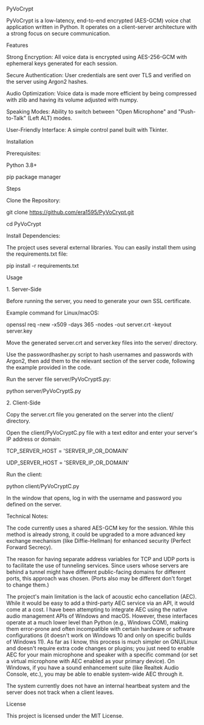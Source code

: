 PyVoCrypt



PyVoCrypt is a low-latency, end-to-end encrypted (AES-GCM) voice chat application written in Python. It operates on a client-server architecture with a strong focus on secure communication.



Features

Strong Encryption: All voice data is encrypted using AES-256-GCM with ephemeral keys generated for each session.



Secure Authentication: User credentials are sent over TLS and verified on the server using Argon2 hashes.



Audio Optimization: Voice data is made more efficient by being compressed with zlib and having its volume adjusted with numpy.



Speaking Modes: Ability to switch between "Open Microphone" and "Push-to-Talk" (Left ALT) modes.



User-Friendly Interface: A simple control panel built with Tkinter.



Installation

Prerequisites:



Python 3.8+

pip package manager



Steps

Clone the Repository:



git clone https://github.com/era1595/PyVoCrypt.git

cd PyVoCrypt



Install Dependencies:

The project uses several external libraries. You can easily install them using the requirements.txt file:



pip install -r requirements.txt



Usage

1\. Server-Side

Before running the server, you need to generate your own SSL certificate.



Example command for Linux/macOS:



openssl req -new -x509 -days 365 -nodes -out server.crt -keyout server.key



Move the generated server.crt and server.key files into the server/ directory.



Use the passwordhasher.py script to hash usernames and passwords with Argon2, then add them to the relevant section of the server code, following the example provided in the code.



Run the server file server/PyVoCryptS.py:



python server/PyVoCryptS.py



2\. Client-Side

Copy the server.crt file you generated on the server into the client/ directory.



Open the client/PyVoCryptC.py file with a text editor and enter your server's IP address or domain:



TCP\_SERVER\_HOST = 'SERVER\_IP\_OR\_DOMAIN'

UDP\_SERVER\_HOST = 'SERVER\_IP\_OR\_DOMAIN'



Run the client:



python client/PyVoCryptC.py



In the window that opens, log in with the username and password you defined on the server.



Technical Notes:



The code currently uses a shared AES-GCM key for the session. While this method is already strong, it could be upgraded to a more advanced key exchange mechanism (like Diffie-Hellman) for enhanced security (Perfect Forward Secrecy).



The reason for having separate address variables for TCP and UDP ports is to facilitate the use of tunneling services. Since users whose servers are behind a tunnel might have different public-facing domains for different ports, this approach was chosen. (Ports also may be different don't forget to change them.)



The project's main limitation is the lack of acoustic echo cancellation (AEC). While it would be easy to add a third-party AEC service via an API, it would come at a cost. I have been attempting to integrate AEC using the native audio management APIs of Windows and macOS. However, these interfaces operate at a much lower level than Python (e.g., Windows COM), making them error-prone and often incompatible with certain hardware or software configurations (it doesn't work on Windows 10 and only on specific builds of Windows 11). As far as I know, this process is much simpler on GNU/Linux and doesn't require extra code changes or plugins; you just need to enable AEC for your main microphone and speaker with a specific command (or set a virtual microphone with AEC enabled as your primary device). On Windows, if you have a sound enhancement suite (like Realtek Audio Console, etc.), you may be able to enable system-wide AEC through it.

The system currently does not have an internal heartbeat system and the server does not track when a client leaves. 


License

This project is licensed under the MIT License.

